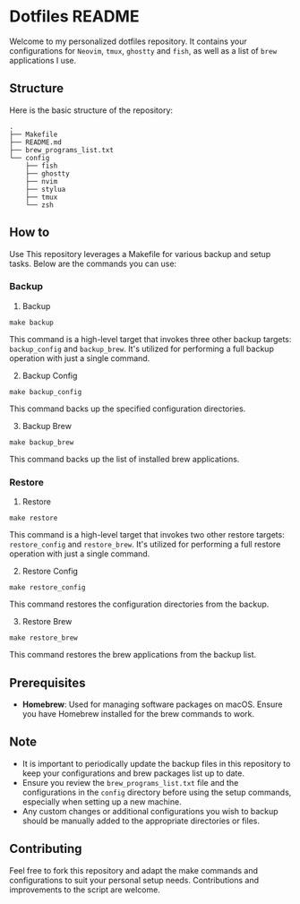 # Dotfiles README

Welcome to my personalized dotfiles repository. It contains your configurations for `Neovim`, `tmux`, `ghostty` and `fish`, as well as a list of `brew` applications I use.

## Structure

Here is the basic structure of the repository:

```plaintext
.
├── Makefile
├── README.md
├── brew_programs_list.txt
└── config
    ├── fish
    ├── ghostty
    ├── nvim
    ├── stylua
    ├── tmux
    └── zsh
```

## How to 

Use This repository leverages a Makefile for various backup and setup
tasks. Below are the commands you can use:

### Backup 

1. Backup 

`make backup`

This command is a high-level target that invokes three other
backup targets: `backup_config` and `backup_brew`. It's utilized for
performing a full backup operation with just a single command.

2. Backup Config 

`make backup_config`

This command backs up the specified configuration directories.

3. Backup Brew 

`make backup_brew`

This command backs up the list of installed brew applications.

### Restore 

1. Restore 

`make restore`

This command is a high-level target that invokes two other restore targets:
`restore_config` and `restore_brew`. It's utilized for performing a full restore
operation with just a single command.

2. Restore Config 

`make restore_config`

This command restores the configuration directories from the
backup.

3. Restore Brew 

`make restore_brew`

This command restores the brew applications from the backup list.

## Prerequisites

- **Homebrew**: Used for managing software packages on macOS. Ensure you have
Homebrew installed for the brew commands to work.

## Note

- It is important to periodically update the backup files in this repository to
keep your configurations and brew packages list up to date.  
- Ensure you review
the `brew_programs_list.txt` file and the configurations in the `config`
directory before using the setup commands, especially when setting up a new
machine.  
- Any custom changes or additional configurations you wish to backup
should be manually added to the appropriate directories or files.

## Contributing

Feel free to fork this repository and adapt the make commands and configurations
to suit your personal setup needs. Contributions and improvements to the script
are welcome.
